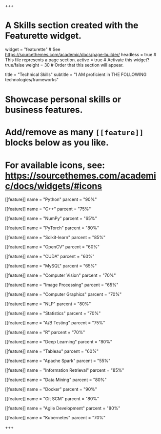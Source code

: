 +++
# A Skills section created with the Featurette widget.
widget = "featurette"  # See https://sourcethemes.com/academic/docs/page-builder/
headless = true  # This file represents a page section.
active = true  # Activate this widget? true/false
weight = 30  # Order that this section will appear.

title = "Technical Skills"
subtitle = "I AM proficient in THE FOLLOWING technologies/frameworks"

# Showcase personal skills or business features.
# 
# Add/remove as many `[[feature]]` blocks below as you like.
# 
# For available icons, see: https://sourcethemes.com/academic/docs/widgets/#icons

[[feature]]
  name = "Python"
  parcent = "90%"
  
[[feature]]
  name = "C++"
  parcent = "75%"  
  
[[feature]]
  name = "NumPy"
  parcent = "65%"
  
[[feature]]
  name = "PyTorch"
  parcent = "80%"
    
[[feature]]
  name = "Scikit-learn"
  parcent = "85%"
    
[[feature]]
  name = "OpenCV"
  parcent = "60%"
      
[[feature]]
  name = "CUDA"
  parcent = "60%"
      
[[feature]]
  name = "MySQL"
  parcent = "65%"
      
[[feature]]
  name = "Computer Vision"
  parcent = "70%"

[[feature]]
  name = "Image Processing"
  parcent = "65%"

[[feature]]
  name = "Computer Graphics"
  parcent = "70%"
      
[[feature]]
  name = "NLP"
  parcent = "80%"
      
[[feature]]
  name = "Statistics"
  parcent = "70%"

[[feature]]
  name = "A/B Testing"
  parcent = "75%"
      
[[feature]]
  name = "R"
  parcent = "70%"
      
      
[[feature]]
  name = "Deep Learning"
  parcent = "80%"
        
[[feature]]
  name = "Tableau"
  parcent = "60%"
          
[[feature]]
  name = "Apache Spark"
  parcent = "55%"
          
[[feature]]
  name = "Information Retrieval"
  parcent = "85%"
          
[[feature]]
  name = "Data Mining"
  parcent = "80%"
          
[[feature]]
  name = "Docker"
  parcent = "90%"
          
          
[[feature]]
  name = "Git SCM"
  parcent = "80%"
          
[[feature]]
  name = "Agile Development"
  parcent = "80%"
          
[[feature]]
  name = "Kubernetes"
  parcent = "70%"
          


+++
